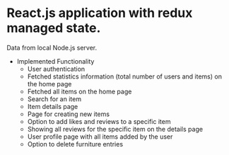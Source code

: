 # React.js application with redux managed state.
Data from local Node.js server.
- Implemented Functionality
  - User authentication
  - Fetched statistics information (total number of users and items) on the home page
  - Fetched all items on the home page
  - Search for an item
  - Item details page
  - Page for creating new items
  - Option to add likes and reviews to a specific item
  - Showing all reviews for the specific item on the details page
  - User profile page with all items added by the user
  - Option to delete furniture entries
